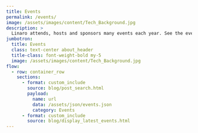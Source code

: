 ```yaml
---
title: Events
permalink: /events/
image: /assets/images/content/Tech_Background.jpg
description: >
  Linaro attends, hosts and sponsors many events each year. See the events we are a part of below.
jumbotron:
  title: Events
  class: text-center about_header
  title-class: font-weight-bold my-5
  image: /assets/images/content/Tech_Background.jpg
flow:
  - row: container_row
    sections:
      - format: custom_include
        source: blog/post_search.html
        payload:
          name: url
          data: /assets/json/events.json
          category: Events
      - format: custom_include
        source: blog/display_latest_events.html
---
```

